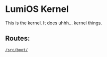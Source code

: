 # LumiOS Kernel

This is the kernel.
It does uhhh... kernel things.

## Routes:
[`/src/boot/`](/src/boot/)
